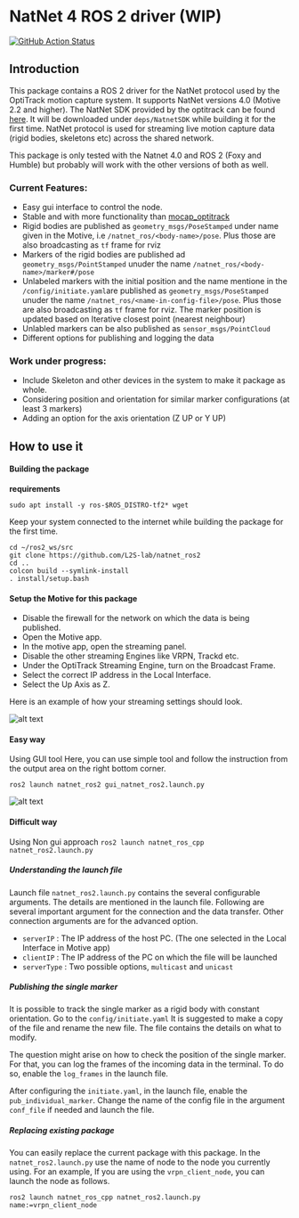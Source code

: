 # NatNet 4 ROS 2 driver (WIP)

[![GitHub Action Status](https://github.com/L2S-lab/natnet_ros2/actions/workflows/main.yaml/badge.svg?event=push)](https://github.com/L2S-lab/natnet_ros2) 

<!-- if you are using software for any publication or article, we would be delighted if you could cite it [from here](https://hal.science/hal-04150950). -->

## Introduction
This package contains a ROS 2 driver for the NatNet protocol used by the OptiTrack motion capture system. It supports NatNet versions 4.0 (Motive 2.2 and higher). The NatNet SDK provided by the optitrack can be found [here](https://optitrack.com/support/downloads/developer-tools.html#natnet-sdk). It will be downloaded under `deps/NatnetSDK` while building it for the first time. NatNet protocol is used for streaming live motion capture data (rigid bodies, skeletons etc) across the shared network. 

This package is only tested with the Natnet 4.0 and ROS 2 (Foxy and Humble) but probably will work with the other versions of both as well. 

### Current Features:
  
 - Easy gui interface to control the node.
 - Stable and with more functionality than [mocap_optitrack](https://github.com/ros-drivers/mocap_optitrack)
 - Rigid bodies are published as `geometry_msgs/PoseStamped` under name given in the Motive, i.e `/natnet_ros/<body-name>/pose`. Plus those are also broadcasting as `tf` frame for rviz
 - Markers of the rigid bodies are published ad `geometry_msgs/PointStamped` unuder the name `/natnet_ros/<body-name>/marker#/pose`
 - Unlabeled markers with the initial position and the name mentione in the `/config/initiate.yaml`are published as `geometry_msgs/PoseStamped` unuder the name `/natnet_ros/<name-in-config-file>/pose`. Plus those are also broadcasting as `tf` frame for rviz. The marker position is updated based on Iterative closest point (nearest neighbour)
 - Unlabled markers can be also published as `sensor_msgs/PointCloud`
 - Different options for publishing and logging the data

### Work under progress: 

 - Include Skeleton and other devices in the system to make it package as whole.
 - Considering position and orientation for similar marker configurations (at least 3 markers)
 - Adding an option for the axis orientation (Z UP or Y UP)

## How to use it

#### Building the package
**requirements**
```
sudo apt install -y ros-$ROS_DISTRO-tf2* wget
```
Keep your system connected to the internet while building the package for the first time.
```
cd ~/ros2_ws/src
git clone https://github.com/L2S-lab/natnet_ros2
cd ..
colcon build --symlink-install
. install/setup.bash
```

#### Setup the Motive for this package
- Disable the firewall for the network on which the data is being published.
- Open the Motive app. 
- In the motive app, open the streaming panel.
- Disable the other streaming Engines like VRPN, Trackd etc.
- Under the OptiTrack Streaming Engine, turn on the Broadcast Frame.
- Select the correct IP address in the Local Interface.
- Select the Up Axis as Z.

Here is an example of how your streaming settings should look.

![alt text](https://github.com/L2S-lab/natnet_ros2/blob/main/img/streaming.png)


#### Easy way

Using GUI tool
Here, you can use simple tool and follow the instruction from the output area on the right bottom corner.
```
ros2 launch natnet_ros2 gui_natnet_ros2.launch.py
```
![alt text](https://github.com/L2S-lab/natnet_ros2/blob/main/img/ui-1.png)


#### Difficult way

Using Non gui approach
`ros2 launch natnet_ros_cpp natnet_ros2.launch.py`

##### Understanding the launch file
Launch file `natnet_ros2.launch.py` contains the several configurable arguments. The details are mentioned in the launch file. Following are several important argument for the connection and the data transfer. Other connection arguments are for the advanced option.

- `serverIP` : The IP address of the host PC. (The one selected in the Local Interface in Motive app)
- `clientIP` : The IP address of the PC on which the file will be launched
- `serverType` : Two possible options, `multicast` and `unicast`

##### Publishing the single marker 
It is possible to track the single marker as a rigid body with constant orientation. Go to the `config/initiate.yaml` It is suggested to make a copy of the file and rename the new file.
The file contains the details on what to modify. 

The question might arise on how to check the position of the single marker. For that, you can log the frames of the incoming data in the terminal. To do so, enable the `log_frames` in the launch file.

After configuring the `initiate.yaml`, in the launch file, enable the `pub_individual_marker`. Change the name of the config file in the argument `conf_file` if needed and launch the file.

##### Replacing existing package
You can easily replace the current package with this package. In the `natnet_ros2.launch.py` use the name of node to the node you currently using. For an example, 
If you are using the `vrpn_client_node`, you can launch the node as follows.
```
ros2 launch natnet_ros_cpp natnet_ros2.launch.py name:=vrpn_client_node
```

<!-- ## Citation
If you use this software, please consider citing it [from here](https://hal.science/hal-04150950) -->
